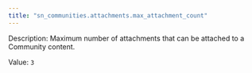 ```yaml
---
title: "sn_communities.attachments.max_attachment_count"
---
```


Description: Maximum number of attachments that can be attached to a Community content.

Value: `3`